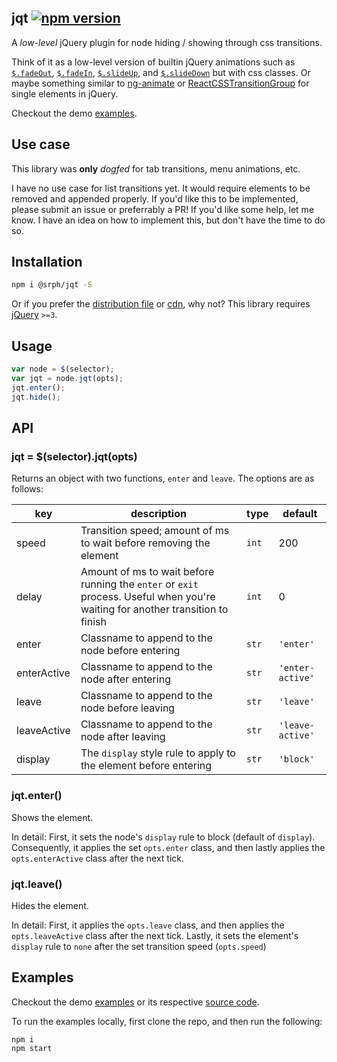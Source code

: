 ## jqt [![npm version](https://img.shields.io/npm/v/@srph/jqt.svg?style=flat)](https://www.npmjs.com/package/@srph/jqt)
A *low-level* jQuery plugin for node hiding / showing through css transitions.

Think of it as a low-level version of builtin jQuery animations such as [`$.fadeOut`](http://api.jquery.com/fadeout/), [`$.fadeIn`](http://api.jquery.com/fadein/), [`$.slideUp`](http://api.jquery.com/slideup/), and [`$.slideDown`](http://api.jquery.com/slidedown/) but with css classes. Or maybe something similar to [ng-animate](https://docs.angularjs.org/api/ngAnimate) or [ReactCSSTransitionGroup](https://facebook.github.io/react/docs/animation.html) for single elements in jQuery.

Checkout the demo [examples](https://srph.github.io/jqt).

## Use case
This library was **only** *dogfed* for tab transitions, menu animations, etc.

I have no use case for list transitions yet. It would require elements to be removed and appended properly. If you'd like this to be implemented, please submit an issue or preferrably a PR! If you'd like some help, let me know. I have an idea on how to implement this, but don't have the time to do so.

## Installation
```bash
npm i @srph/jqt -S
```

Or if you prefer the [distribution file](https://raw.githubusercontent.com/srph/jqt/master/index.js) or [cdn](https://cdn.rawgit.com/srph/jqt/master/index.js), why not? This library requires [jQuery](jquery) `>=3`.

## Usage
```js
var node = $(selector);
var jqt = node.jqt(opts);
jqt.enter();
jqt.hide();
```

## API
### jqt = $(selector).jqt(opts)
Returns an object with two functions, `enter` and `leave`. The options are as follows:

| key | description | type | default |
|-----|-------------|------|---------|
|speed|Transition speed; amount of ms to wait before removing the element|`int`|200|
|delay|Amount of ms to wait before running the `enter` or `exit` process. Useful when you're waiting for another transition to finish|`int`|0|
|enter|Classname to append to the node before entering|`str`|`'enter'`|
|enterActive|Classname to append to the node after entering|`str`|`'enter-active'`|
|leave|Classname to append to the node before leaving|`str`|`'leave'`|
|leaveActive|Classname to append to the node after leaving|`str`|`'leave-active'`|
|display|The `display` style rule to apply to the element before entering|`str`|`'block'`|

### jqt.enter()
Shows the element.

In detail: First, it sets the node's `display` rule to block (default of `display`). Consequently, it applies the set `opts.enter` class, and then lastly applies the `opts.enterActive` class after the next tick.

### jqt.leave()
Hides the element.

In detail: First, it applies the `opts.leave` class, and then applies the `opts.leaveActive` class after the next tick. Lastly, it sets the element's `display` rule to `none` after the set transition speed (`opts.speed`)

## Examples
Checkout the demo [examples](https://srph.github.io/jqt) or its respective [source code](docs).

To run the examples locally, first clone the repo, and then run the following:
```
npm i
npm start
```